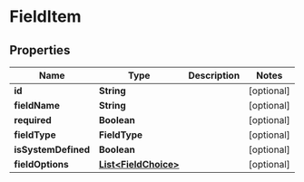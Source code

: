 

# FieldItem


## Properties

| Name | Type | Description | Notes |
|------------ | ------------- | ------------- | -------------|
|**id** | **String** |  |  [optional] |
|**fieldName** | **String** |  |  [optional] |
|**required** | **Boolean** |  |  [optional] |
|**fieldType** | **FieldType** |  |  [optional] |
|**isSystemDefined** | **Boolean** |  |  [optional] |
|**fieldOptions** | [**List&lt;FieldChoice&gt;**](FieldChoice.md) |  |  [optional] |



